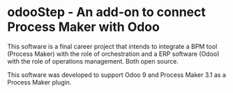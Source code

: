 # odooStep - An add-on to connect Process Maker with Odoo

This software is a final career project that intends to integrate a BPM tool (Process Maker) 
with the role of orchestration and a ERP software (Odoo) with the role of operations management. 
Both open source.

This software was developed to support Odoo 9 and Process Maker 3.1 as a Process Maker plugin.

